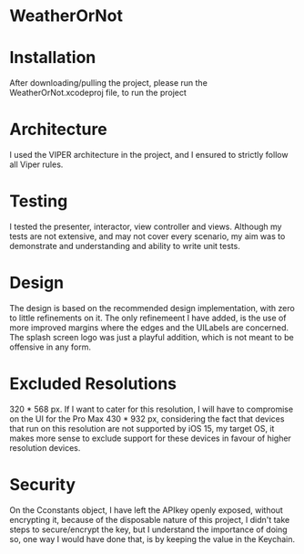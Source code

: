 # WeatherOrNot

# Installation
After downloading/pulling the project, please run the WeatherOrNot.xcodeproj file, to run the project

# Architecture
I used the VIPER architecture in the project, and I ensured to strictly follow all Viper rules.

# Testing
I tested the presenter, interactor, view controller and views. Although my tests are not extensive, and may not cover every scenario, my aim was to demonstrate and understanding and ability to write unit tests.

# Design
The design is based on the recommended design implementation, with zero to little refinements on it. The only refinemeent I have added, is the use of more improved margins where the edges and the UILabels are concerned. The splash screen logo was just a playful addition, which is not meant to be offensive in any form.

# Excluded Resolutions

320 * 568 px. If I want to cater for this resolution, I will have to compromise on the UI for the Pro Max 430 * 932 px, considering the fact that devices that run on this resolution are not supported by iOS 15, my target OS, it makes more sense to exclude support for these devices in favour of higher resolution devices.

# Security
On the Cconstants object, I have left the APIkey openly exposed, without encrypting it, because of the disposable nature of this project, I didn't take steps to secure/encrypt the key, but I understand the importance of doing so, one way I would have done that, is by keeping the value in the Keychain.
